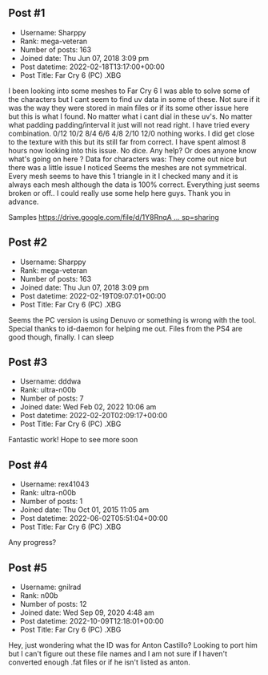 ## Post #1
- Username: Sharppy
- Rank: mega-veteran
- Number of posts: 163
- Joined date: Thu Jun 07, 2018 3:09 pm
- Post datetime: 2022-02-18T13:17:00+00:00
- Post Title: Far Cry 6 (PC) .XBG

[](https://ibb.co/V3Q4Tb6)
I been looking into some meshes to Far Cry 6 I was able to solve some of the characters but I cant seem to find uv data in some of these. 
[](https://ibb.co/9GT637p)
Not sure if it was the way they were stored in main files or if its some other issue here but this is what I found. No matter what i cant dial in these uv's. 
[](https://ibb.co/1bQRYsJ)
No matter what padding padding/interval it just will not read right. I have tried every combination. 0/12 10/2 8/4 6/6 4/8 2/10 12/0 nothing works. 
[](https://ibb.co/yV80K4L)
I did get close to the texture with this but its still far from correct.
[](https://ibb.co/F6n14wF)
I have spent almost 8 hours now looking into this issue. No dice. Any help? Or does anyone know what's going on here ? Data for characters was:
[](https://ibb.co/txmyKyF)
[](https://ibb.co/r2L62w9)
[](https://ibb.co/3WFBQDY)
They come out nice but there was a little issue I noticed
[](https://ibb.co/D9MDz1Y)
Seems the meshes are not symmetrical.
[](https://ibb.co/L8w3fS0)
Every mesh seems to have this 1 triangle in it
[](https://ibb.co/4KXsFwC)
I checked many and it is always each mesh although the data is 100% correct. 
[](https://ibb.co/SntqKQm)
Everything just seems broken or off.. I could really use some help here guys. Thank you in advance.


Samples 
[https://drive.google.com/file/d/1Y8RnqA ... sp=sharing](https://drive.google.com/file/d/1Y8RnqAalQbyKduhDcbNqfkqUZZ6gNJRy/view?usp=sharing)
## Post #2
- Username: Sharppy
- Rank: mega-veteran
- Number of posts: 163
- Joined date: Thu Jun 07, 2018 3:09 pm
- Post datetime: 2022-02-19T09:07:01+00:00
- Post Title: Far Cry 6 (PC) .XBG

Seems the PC version is using Denuvo or something is wrong with the tool. Special thanks to id-daemon for helping me out. Files from the PS4 are good though, finally. I can sleep  
[](https://ibb.co/QjW0MPR)
## Post #3
- Username: dddwa
- Rank: ultra-n00b
- Number of posts: 7
- Joined date: Wed Feb 02, 2022 10:06 am
- Post datetime: 2022-02-20T02:09:17+00:00
- Post Title: Far Cry 6 (PC) .XBG

Fantastic work! Hope to see more soon
## Post #4
- Username: rex41043
- Rank: ultra-n00b
- Number of posts: 1
- Joined date: Thu Oct 01, 2015 11:05 am
- Post datetime: 2022-06-02T05:51:04+00:00
- Post Title: Far Cry 6 (PC) .XBG

Any progress?
## Post #5
- Username: gnilrad
- Rank: n00b
- Number of posts: 12
- Joined date: Wed Sep 09, 2020 4:48 am
- Post datetime: 2022-10-09T12:18:01+00:00
- Post Title: Far Cry 6 (PC) .XBG

Hey, just wondering what the ID was for Anton Castillo? Looking to port him but I can't figure out these file names and I am not sure if I haven't converted enough .fat files or if he isn't listed as anton.
